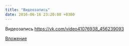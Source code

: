 ```yaml
---
title: "Видеозапись"
date: 2016-06-16 23:20:00 +0300
---
```


Видеозапись
https://vk.com/video41076938_456239093

[Вложение](https://vk.com/video41076938_456239093)
